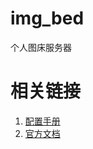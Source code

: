 # img_bed
个人图床服务器

# 相关链接
1. [配置手册](https://picgo.github.io/PicGo-Doc/zh/guide/config.html#%E5%9F%BA%E6%9C%AC%E6%93%8D%E4%BD%9C%E9%A2%84%E8%A7%88)
2. [官方文档](https://github.com/Molunerfinn/PicGo)
